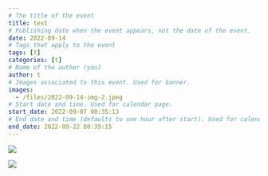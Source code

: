 ```yaml
---
# The title of the event
title: test
# Publishing date when the event appears, not the date of the event.
date: 2022-09-14
# Tags that apply to the event
tags: [t]
categories: [t]
# Name of the author (you)
author: t
# Images associated to this event. Used for banner.
images:
  - /files/2022-09-14-img-2.jpeg
# Start date and time. Used for calendar page.
start_date: 2022-09-07 00:35:13
# End date and time (defaults to one hour after start). Used for calendar page.
end_date: 2022-09-22 00:35:15
---
```


![](/files/2022-09-14-img-2.jpeg)

![](/files/2022-09-14-csss-mentorship.png)
 
